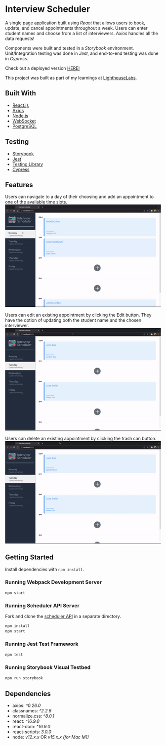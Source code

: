 # Interview Scheduler

A single page application built using _React_ that allows users to book, update, and cancel appointments throughout a week. Users can enter student names and choose from a list of interviewers. _Axios_ handles all the data requests! 

Components were built and tested in a _Storybook_ environment. Unit/Integration testing was done in _Jest_, and end-to-end testing was done in _Cypress_. 

Check out a deployed version [HERE!](https://elegant-hodgkin-708257.netlify.app/)

This project was built as part of my learnings at [LighthouseLabs](https://www.lighthouselabs.ca/). 

## Built With

* [React.js](https://reactjs.org/)
* [Axios](https://axios-http.com/)
* [Node.js](https://nodejs.org/en/)
* [WebSocket](https://developer.mozilla.org/en-US/docs/Web/API/WebSockets_API)
* [PostgreSQL](https://www.postgresql.org/)

## Testing

* [Storybook](https://storybook.js.org/)
* [Jest](https://jestjs.io/)
* [Testing Library](https://testing-library.com/)
* [Cypress](https://www.cypress.io/)

## Features

Users can navigate to a day of their choosing and add an appointment to one of the available time slots. \
![Add new appointment](https://github.com/heyjiani/scheduler/blob/master/docs/scheduler-ui-add.gif?raw=true)

Users can edit an existing appointment by clicking the Edit button.
They have the option of updating both the student name and the chosen interviewer. \
![Edit appointment](https://github.com/heyjiani/scheduler/blob/master/docs/scheduler-ui-edit.gif?raw=true)

Users can delete an existing appointment by clicking the trash can button. \
![Delete appointment](https://github.com/heyjiani/scheduler/blob/master/docs/scheduler-ui-delete.gif?raw=true)

## Getting Started

Install dependencies with `npm install`.

### Running Webpack Development Server

```sh
npm start
```

### Running Scheduler API Server


Fork and clone the [scheduler API](https://github.com/lighthouse-labs/scheduler-api) in a separate directory.
```sh
npm install
npm start
```

### Running Jest Test Framework

```sh
npm test
```

### Running Storybook Visual Testbed

```sh
npm run storybook
```


## Dependencies

* axios: _^0.26.0_
* classnames: _^2.2.6_
* normalize.css: _^8.0.1_
* react: _^16.9.0_
* react-dom: _^16.9.0_
* react-scripts: _3.0.0_
* node: _v12.x.x_ OR _v15.x.x (for Mac M1)_
